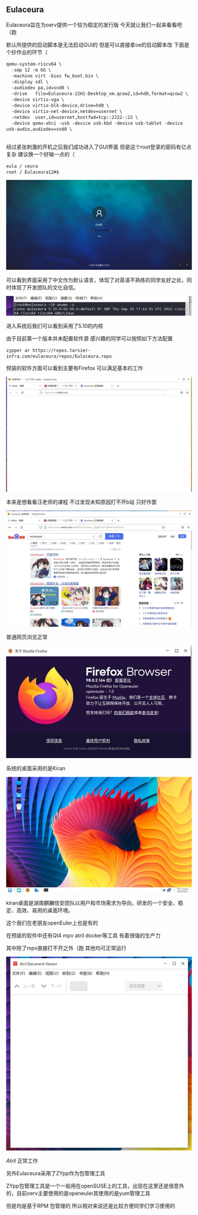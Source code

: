 ## Eulaceura 



Eulaceura旨在为oerv提供一个较为稳定的发行版 今天就让我们一起来看看吧（跑



默认所提供的启动脚本是无法启动GUI的 但是可以直接拿oe的启动脚本改 下面是个抄作业的环节（

```
qemu-system-riscv64 \
  -smp 12 -m 6G \
  -machine virt -bios fw_boot.bin \
  -display sdl \
  -audiodev pa,id=snd0 \
  -drive   file=Eulaceura-22H1-Desktop_vm.qcow2,id=hd0,format=qcow2 \
  -device virtio-vga \
  -device virtio-blk-device,drive=hd0 \
  -device virtio-net-device,netdev=usernet \
  -netdev  user,id=usernet,hostfwd=tcp::2222-:22 \
  -device qemu-xhci -usb -device usb-kbd -device usb-tablet -device usb-audio,audiodev=snd0 \


```



经过紧张刺激的开机之后我们成功进入了GUI界面  但是这个root登录的密码有亿点复杂 建议换一个好输一点的（



```
eula / ceura
root / Eulaceura12#$
```



![image-20221021102042341](image-20221021102042341.png)



可以看到界面采用了中文作为默认语言，体现了对英语不熟练的同学友好之处，同时体现了开发团队的文化自信。



![image-20221021103200311](image-20221021103200311.png)

进入系统后我们可以看到采用了5.10的内核



由于目前第一个版本并未配置软件源 感兴趣的同学可以按照如下方法配置



```
zypper ar https://repos.tarsier-infra.com/eulaceura/repos/Eulaceura.repo
```



预装的软件方面可以看到主要有Firefox 可以满足基本的工作



![image-20221021114132800](image-20221021114132800.png)



本来是想看看汪老师的课程 不过发现未知原因打不开b站 只好作罢 



![image-20221021114245258](image-20221021114245258.png)



普通网页浏览正常





![image-20221021114617933](image-20221021114617933.png)



系统的桌面采用的是Kiran



![image-20221021212621933](image-20221021212621933.png)



kiran桌面是湖南麒麟信安团队以用户和市场需求为导向，研发的一个安全、稳定、高效、易用的桌面环境。

这个我们在老朋友openEuler上也是有的







在预装的软件中还有Qt4 mpv  atril docker等工具  有着很强的生产力

其中除了mpv直接打不开之外（跑  其他均可正常运行



![image-20221021225342887](image-20221021225342887.png)

*Atril* 正常工作









另外Eulaceura采用了ZYpp作为包管理工具

ZYpp包管理工具是一个一般用在openSUSE上的工具，出现在这里还是很意外的，目前oerv主要使用的是openeuler其使用的是yum管理工具

但是均是基于RPM 包管理的 所以相对来说还是比较方便同学们学习使用的

